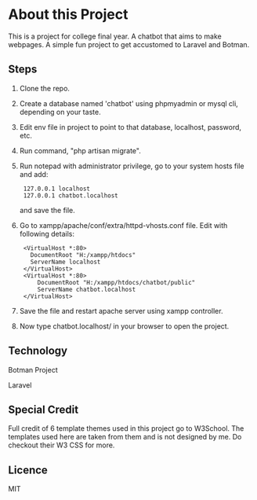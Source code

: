 # About this Project

This is a project for college final year. A chatbot that aims to make webpages. A simple fun project to get accustomed to Laravel and Botman. 

## Steps
1. Clone the repo.
2. Create a database named 'chatbot' using phpmyadmin or mysql cli, depending on your taste.
3. Edit env file in project to point to that database, localhost, password, etc.
4. Run command, "php artisan migrate".
5. Run notepad with administrator privilege, go to your system hosts file and add:

        127.0.0.1 localhost
        127.0.0.1 chatbot.localhost
  
   and save the file.
6. Go to xampp/apache/conf/extra/httpd-vhosts.conf file. Edit with following details:

        <VirtualHost *:80>
          DocumentRoot "H:/xampp/htdocs"
          ServerName localhost
        </VirtualHost>
        <VirtualHost *:80>
            DocumentRoot "H:/xampp/htdocs/chatbot/public"
            ServerName chatbot.localhost
        </VirtualHost>  
        
7. Save the file and restart apache server using xampp controller.
8. Now type chatbot.localhost/ in your browser to open the project.

## Technology

Botman Project

Laravel

## Special Credit
Full credit of 6 template themes used in this project go to W3School. The templates used here are taken from them and is not designed by me. Do checkout their W3 CSS for more.

## Licence

MIT
